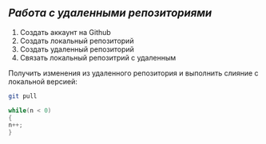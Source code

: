 ## ***Работа с удаленными репозиториями***

1. Создать аккаунт на Github 
2. Создать локальный репозиторий
3. Создать удаленный репозиторий
4. Связать локальный репозитрий с удаленным

Получить изменения из удаленного репозитория и выполнить слияние с локальной версией:
```bash
git pull
```
```C#
while(n < 0)
{
n++;
}

```
